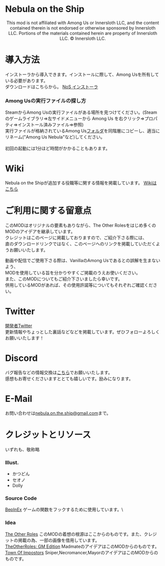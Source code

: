 # Nebula on the Ship

<p align="center">
This mod is not affiliated with Among Us or Innersloth LLC, and the content contained therein is not endorsed or otherwise sponsored by Innersloth LLC. Portions of the materials contained herein are property of Innersloth LLC. © Innersloth LLC.
</p>

# 導入方法

インストーラから導入できます。インストールに際して、Among Usを所有している必要があります。\
ダウンロードはこちらから。 [NoS インストーラ](https://github.com/Dolly1016/Nebula/releases/download/v%2Cv2.4.2.3%2C104%2C1143/Nebula_on_the_Ship_Setup.exe)

### Among Usの実行ファイルの探し方
SteamからAmong Usの実行ファイルがある場所を見つけてください。(Steamのゲームライブラリ⇒左サイドメニューから Among Us を右クリック⇒プロパティ⇒インストール済みファイル⇒参照)\
実行ファイルが格納されているAmong Us<ins>フォルダ</ins>を同階層にコピーし、適当にリネーム("Among Us Nebula"など)してください。\
\
初回の起動には1分ほど時間がかかることもあります。

# Wiki

Nebula on the Shipが追加する役職等に関する情報を掲載しています。 [Wikiはこちら](https://dolly1016.github.io/NebulaWiki)

# ご利用に関する留意点
このMODはオリジナルの要素もありながら、The Other Rolesをはじめ多くのMODのアイデアを継承しています。\
クレジットはこのページに掲載しておりますので、ご紹介下さる際には、\
直のダウンロードリンクではなく、このページへのリンクを掲載していただくようお願いいたします。

動画や配信でご使用下さる際は、VanillaのAmong Usであるとの誤解を生まないよう、\
MODを使用している旨を分かりやすくご掲載のうえお使いください。\
また、このMODについてもご紹介下さいましたら幸いです。\
併用しているMODがあれば、その使用許諾等についてもそれぞれご確認ください。


# Twitter
[開発者Twitter](https://twitter.com/NebulaOnTheShip)\
更新情報やちょっとした裏話などなどを掲載しています。ぜひフォローよろしくお願いいたします！

# Discord
バグ報告などの情報交換は[こちら](https://discord.gg/kHNZD4pq9E)でお願いいたします。\
感想もお寄せくださいますととても嬉しいです。励みになります。

# E-Mail
お問い合わせは[nebula.on.the.ship@gmail.com](nebula.on.the.ship@gmail.com)まで。

# クレジットとリソース

いずれも、敬称略

### Illust.
- かつどん
- セオノ
- Dolly

### Source Code

[BepInEx](https://github.com/BepInEx) ゲームの関数をフックするために使用しています。\

### Idea

[The Other Roles](https://github.com/Eisbison/TheOtherRoles) このMODの着想の根源はここからのものです。また、クレジットの掲載の為、一部の画像を借用しています。\
[TheOtherRoles: GM Edition](https://github.com/yukinogatari/TheOtherRoles-GM) MadmateのアイデアはこのMODからのものです。\
[Town Of Impostors](https://github.com/Town-of-Impostors/TownOfImpostors) Sniper,Necromancer,MayorのアイデアはこのMODからのものです。
